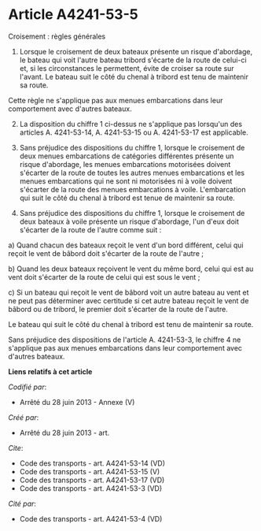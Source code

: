 # Article A4241-53-5

Croisement : règles générales 

1. Lorsque le croisement de deux bateaux présente un risque d'abordage, le bateau qui voit l'autre bateau tribord s'écarte de
la route de celui-ci et, si les circonstances le permettent, évite de croiser sa route sur l'avant. Le bateau suit le côté du
chenal à tribord est tenu de maintenir sa route. 

Cette règle ne s'applique pas aux menues embarcations dans leur comportement avec d'autres bateaux. 

2. La disposition du chiffre 1 ci-dessus ne s'applique pas lorsqu'un des articles A. 4241-53-14, A. 4241-53-15 ou A.
4241-53-17 est applicable. 

3. Sans préjudice des dispositions du chiffre 1, lorsque le croisement de deux menues embarcations de catégories différentes
présente un risque d'abordage, les menues embarcations motorisées doivent s'écarter de la route de toutes les autres menues
embarcations et les menues embarcations qui ne sont ni motorisées ni à voile doivent s'écarter de la route des menues
embarcations à voile. L'embarcation qui suit le côté du chenal à tribord est tenue de maintenir sa route. 

4. Sans préjudice des dispositions du chiffre 1, lorsque le croisement de deux bateaux à voile présente un risque d'abordage,
l'un d'eux doit s'écarter de la route de l'autre comme suit : 

a) Quand chacun des bateaux reçoit le vent d'un bord différent, celui qui reçoit le vent de bâbord doit s'écarter de la route
de l'autre ; 

b) Quand les deux bateaux reçoivent le vent du même bord, celui qui est au vent doit s'écarter de la route de celui qui est
sous le vent ; 

c) Si un bateau qui reçoit le vent de bâbord voit un autre bateau au vent et ne peut pas déterminer avec certitude si cet
autre bateau reçoit le vent de bâbord ou de tribord, le premier doit s'écarter de la route de l'autre. 

Le bateau qui suit le côté du chenal à tribord est tenu de maintenir sa route. 

Sans préjudice des dispositions de l'article A. 4241-53-3, le chiffre 4 ne s'applique pas aux menues embarcations dans leur
comportement avec d'autres bateaux.

**Liens relatifs à cet article**

_Codifié par_:

  - Arrêté du 28 juin 2013 -  Annexe (V)

_Créé par_:

  - Arrêté du 28 juin 2013 - art.

_Cite_:

  - Code des transports - art. A4241-53-14 (VD)
  - Code des transports - art. A4241-53-15 (V)
  - Code des transports - art. A4241-53-17 (VD)
  - Code des transports - art. A4241-53-3 (VD)

_Cité par_:

  - Code des transports - art. A4241-53-4 (VD)

